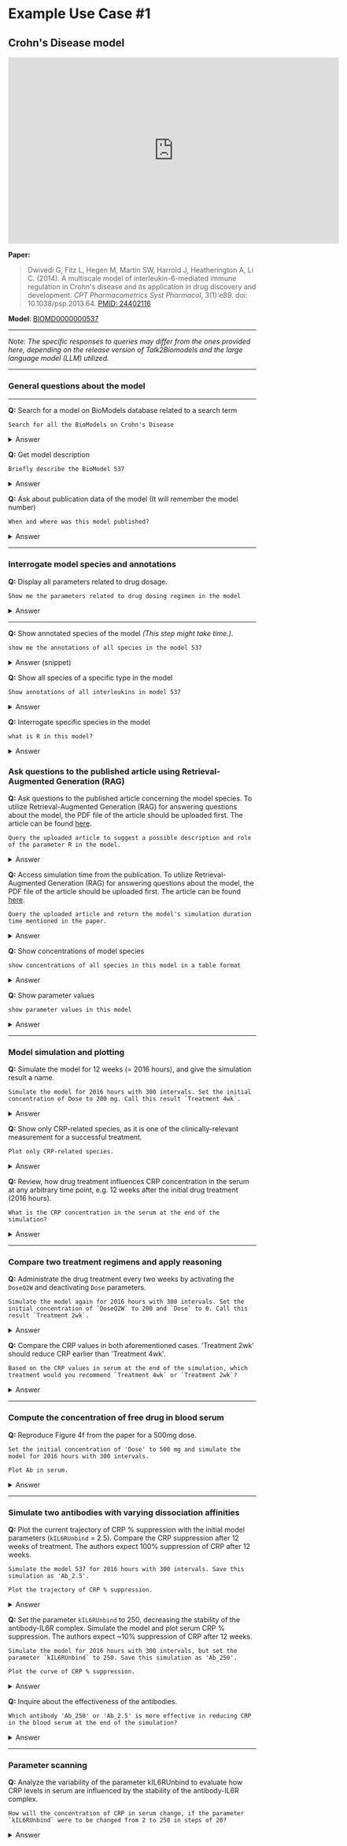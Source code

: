 # Example Use Case #1
## Crohn's Disease model

<iframe width="672" height="378" src="https://www.youtube.com/embed/Mp9quRxtE10" frameborder="0" allowfullscreen></iframe>

**Paper:**
> Dwivedi G, Fitz L, Hegen M, Martin SW, Harrold J, Heatherington A, Li C. (2014). A multiscale model of interleukin-6-mediated immune regulation in Crohn's disease and its application in drug discovery and development. *CPT Pharmacometrics Syst Pharmacol*, 3(1):e89. doi: 10.1038/psp.2013.64. [PMID: 24402116](https://pubmed.ncbi.nlm.nih.gov/24402116/)

**Model**: [BIOMD0000000537](https://www.ebi.ac.uk/biomodels/BIOMD0000000537)

<hr>

<i>Note: The specific responses to queries may differ from the ones provided here, depending on the release version of Talk2Biomodels and the large language model (LLM) utilized.</i>

<hr>

### General questions about the model

<hr>

**Q:** Search for a model on BioModels database related to a search term <br>

```
Search for all the BioModels on Crohn's Disease
```

<details>
<summary>Answer</summary>

<table>
<thead>
<tr>
<th>#</th>
<th>BioModel ID</th>
<th>BioModel Name</th>
<th>Format</th>
<th>Submission Date</th>
</tr>
</thead>
<tbody>
<tr>
<td>1</td>
<td>BIOMD0000000535</td>
<td>Dwivedi2014 - Crohns IL6 Disease model - Anti-IL6 Antibody</td>
<td>SBML</td>
<td>2014-08-04</td>
</tr>
<tr>
<td>2</td>
<td>BIOMD0000000536</td>
<td>Dwivedi2014 - Crohns IL6 Disease model - sgp130 activity</td>
<td>SBML</td>
<td>2014-08-04</td>
</tr>
<tr>
<td>3</td>
<td>BIOMD0000000537</td>
<td>Dwivedi2014 - Crohns IL6 Disease model - Anti-IL6R Antibody</td>
<td>SBML</td>
<td>2014-08-04</td>
</tr>
</tbody>
</table>
</details>


**Q:** Get model description <br>

```
Briefly describe the BioModel 537
```

<details>
<summary>Answer</summary>

<h3>Description:</h3>
<p>This model consists of four interconnected models that explore different aspects of Crohn's disease related to Interleukin-6 (IL-6) inhibition. The models include:</p>

<ul>
<li>Healthy Volunteer model</li>
<li>Crohn's Disease - IL-6 Antibody</li>
<li>Crohn's Disease - sgp130FC</li>
<li>Crohn's Disease - IL-6Ra Antibody</li>
</ul>

<p>The primary focus is on simulating the differential activity of various ligands on IL-6 signaling, which impacts the activity of Signal Transducer and Activator of Transcription 3 (STAT3) and the production of the biomarker C-Reactive Protein (CRP).</p>

<p>The model is detailed in the article titled <i>A multiscale model of interleukin-6-mediated immune regulation in Crohn's disease and its application in drug discovery and development</i>, published in CPT Pharmacometrics & Systems Pharmacology in 2014.</p>

<p>This model is hosted on the BioModels Database and can be identified by the ID BIOMD0000000537.</p>

</details>

**Q:** Ask about publication data of the model (It will remember the model number) <br>

```
When and where was this model published?
```

<details>
<summary>Answer</summary>

<h3>Publication Information</h3>
<p>The model was published in the article titled "A multiscale model of interleukin-6-mediated immune regulation in Crohn's disease and its application in drug discovery and development."</p>

<h4>Publication Details:</h4>
<ul>
  <li><strong>Authors:</strong> Dwivedi G, Fitz L, Hegen M, Martin SW, Harrold J, Heatherington A, Li C.</li>
  <li><strong>Journal:</strong> CPT Pharmacometrics & Systems Pharmacology</li>
  <li><strong>Publication Date:</strong> 2014</li>
  <li><strong>Volume:</strong> 3</li>
  <li><strong>Article Identifier:</strong> e89</li>
  <li><strong>Link to Article:</strong> PubMed</li>
</ul>

<p>This study discusses the development of a multiscale systems model for understanding IL-6-mediated immune regulation in Crohn's disease and its implications for drug discovery.</p>
</details>

<hr>

### Interrogate model species and annotations


**Q:** Display all parameters related to drug dosage. <br>

```
Show me the parameters related to drug dosing regimen in the model
```

<details>
<summary>Answer</summary>

<p>The parameters related to the drug dosing regimen in the BioModel 537 include:</p>

<ul>
  <li><strong>Dose:</strong> The amount of drug administered in a single dose.</li>
  <li><strong>DoseQ2W:</strong> The dosage administered every two weeks.</li>
  <li><strong>Initial for Dose:</strong> Initial concentration for the standard dose.</li>
  <li><strong>Initial for DoseQ2W:</strong> Initial concentration for the dosage administered every two weeks.</li>
  <li><strong>infusionTime:</strong> The duration of the drug infusion.</li>
</ul>

<p>These parameters are crucial for defining how the drug is administered over time and help in modeling the effects of different dosing schedules on the pharmacokinetics and pharmacodynamics of the drug.</p>

</details>
<hr>

**Q:** Show annotated species of the model _(This step might take time.)_. <br>

```
show me the annotations of all species in the model 537
```

<details>
<summary>Answer (snippet)</summary>
<img src="../figures/C1_q4.2.png" width="600"/>
</details>

**Q:** Show all species of a specific type in the model <br>

```
Show annotations of all interleukins in model 537
```

<details>
<summary>Answer</summary>
<img src="../figures/C1_q4.3.png" width="600"/>
</details>

**Q:** Interrogate specific species in the model <br>

```
what is R in this model?
```

<details>
<summary>Answer</summary>
<img src="../figures/C1_q4.4.png" width="600"/>
</details>

### Ask questions to the published article using Retrieval-Augmented Generation (RAG)

 **Q:** Ask questions to the published article concerning the model species. To utilize Retrieval-Augmented Generation (RAG) for answering questions about the model, the PDF file of the article should be uploaded first.
 The article can be found [here](https://ascpt.onlinelibrary.wiley.com/doi/epdf/10.1038/psp.2013.64).


```
Query the uploaded article to suggest a possible description and role of the parameter R in the model.
```

<details>
<summary>Answer</summary>

<p>The parameter R in the model is associated with the dynamics of IL-6 signaling in the context of Crohn's disease. While the specific role of R is not explicitly detailed in the provided excerpts, it can be inferred that R is likely involved in the regulation of receptor interactions or signaling pathways related to IL-6.</p>

<h4>Possible Description and Role of Parameter R:</h4>
<p><strong>Description:</strong> R may represent a receptor or a regulatory component in the IL-6 signaling pathway, potentially influencing the binding and activity of IL-6 or its receptors (such as IL-6Rα).</p>
<p><strong>Role:</strong> The parameter R could play a critical role in modulating the effects of IL-6 signaling, particularly in how the immune system responds to IL-6 in the context of Crohn's disease. It may affect the concentration of downstream signaling molecules or biomarkers, such as C-Reactive Protein (CRP), which is a key indicator of inflammation in this disease.</p>

<p>In summary, while the exact function of R is not explicitly stated, it is likely integral to the signaling dynamics of IL-6 and its impact on immune regulation in Crohn's disease. Further details from the model or additional context from the article may provide more specific insights into its role.</p>


</details>

**Q:** Access simulation time from the publication. To utilize Retrieval-Augmented Generation (RAG) for answering questions about the model, the PDF file of the article should be uploaded first. The article can be found [here](https://ascpt.onlinelibrary.wiley.com/doi/epdf/10.1038/psp.2013.64).

```
Query the uploaded article and return the model's simulation duration time mentioned in the paper.
```

<details>
<summary>Answer</summary>

<p>The model in the paper simulates the pharmacological effects over a duration of <strong>12 weeks</strong>. This is indicated in the context of intravenous drug administration at 4-week intervals, where the effects on biomarkers such as serum CRP are assessed throughout this period.</p>

</details>



**Q:** Show concentrations of model species <br>

```
show concentrations of all species in this model in a table format

```

<details>
<summary>Answer</summary>

<table>
<tr><th>Species Name</th><th>Compartment</th><th>Initial Concentration (nmol/l)</th></tr>
<tr><td>IL6{serum}</td><td>Serum</td><td>0.0004356</td></tr>
<tr><td>sgp130{serum}</td><td>Serum</td><td>3.9</td></tr>
<tr><td>sR_IL6_sgp130{serum}</td><td>Serum</td><td>0.0874</td></tr>
<tr><td>CRP{serum}</td><td>Serum</td><td>221.064</td></tr>
<tr><td>sR{serum}</td><td>Serum</td><td>4.2535</td></tr>
<tr><td>sR_IL6{serum}</td><td>Serum</td><td>0.0011</td></tr>
<tr><td>Ab{serum}</td><td>Serum</td><td>2.3818e-29</td></tr>
<tr><td>Ab_sR{serum}</td><td>Serum</td><td>6.1044e-26</td></tr>
<tr><td>Ab_sR_IL6{serum}</td><td>Serum</td><td>-7.4133e-29</td></tr>
<tr><td>CRP Suppression (%)</td><td>Serum</td><td>-0.0</td></tr>
<tr><td>CRP (% of baseline)</td><td>Serum</td><td>100.0</td></tr>
<tr><td>gp130{liver}</td><td>Liver</td><td>0.3889</td></tr>
<tr><td>R_IL6_gp130{liver}</td><td>Liver</td><td>6.5994e-05</td></tr>
<tr><td>sR_IL6{liver}</td><td>Liver</td><td>0.0009762</td></tr>
<tr><td>R</td><td>Liver</td><td>0.4382</td></tr>
<tr><td>IL6{liver}</td><td>Liver</td><td>0.0007257</td></tr>
<tr><td>R_IL6</td><td>Liver</td><td>1.6004e-05</td></tr>
<tr><td>Ractive{liver}</td><td>Liver</td><td>0.7654</td></tr>
<tr><td>STAT3{liver}</td><td>Liver</td><td>0.7775</td></tr>
<tr><td>pSTAT3{liver}</td><td>Liver</td><td>9.2225</td></tr>
<tr><td>CRP{liver}</td><td>Liver</td><td>158.325</td></tr>
<tr><td>sR{liver}</td><td>Liver</td><td>6.0870</td></tr>
<tr><td>CRPExtracellular</td><td>-</td><td>409.775</td></tr>
<tr><td>sgp130{liver}</td><td>Liver</td><td>5.5897</td></tr>
<tr><td>sR_IL6_sgp130{liver}</td><td>Liver</td><td>0.1163</td></tr>
<tr><td>Ab_sR{liver}</td><td>Liver</td><td>8.6162e-26</td></tr>
<tr><td>Ab{liver}</td><td>Liver</td><td>2.2002e-29</td></tr>
<tr><td>Ab_R</td><td>-</td><td>2.0337e-27</td></tr>
<tr><td>Ab_sR_IL6{liver}</td><td>Liver</td><td>-3.0779e-29</td></tr>
<tr><td>sR_IL6{gut}</td><td>Gut</td><td>0.0013</td></tr>
<tr><td>gp130{gut}</td><td>Gut</td><td>0.3750</td></tr>
<tr><td>R_IL6_gp130{gut}</td><td>Gut</td><td>8.4489e-05</td></tr>
<tr><td>Ractive{gut}</td><td>Gut</td><td>0.9803</td></tr>
<tr><td>STAT3{gut}</td><td>Gut</td><td>0.6106</td></tr>
<tr><td>pSTAT3{gut}</td><td>Gut</td><td>9.3894</td></tr>
<tr><td>geneProduct</td><td>Gut</td><td>159.803</td></tr>
<tr><td>sR{gut}</td><td>Gut</td><td>6.0641</td></tr>
<tr><td>IL6{gut}</td><td>Gut</td><td>0.0093</td></tr>
<tr><td>sgp130{gut}</td><td>Gut</td><td>5.5697</td></tr>
<tr><td>sR_IL6_sgp130{gut}</td><td>Gut</td><td>0.1363</td></tr>
<tr><td>Ab{gut}</td><td>Gut</td><td>2.1588e-29</td></tr>
<tr><td>Ab_sR{gut}</td><td>Gut</td><td>2.6206e-26</td></tr>
<tr><td>Ab_sR_IL6{gut}</td><td>Gut</td><td>-1.2092e-28</td></tr>
<tr><td>Ab{peripheral}</td><td>Peripheral</td><td>1.6792e-29</td></tr>
</table>

</details>

**Q:** Show parameter values <br>

```
show parameter values in this model
```

<details>
<summary>Answer</summary>
<table>
<tr><th>Parameter Name</th><th>Initial Value</th><th>Unit</th></tr>
<tr><td>Values[kRLOn]</td><td>0.384</td><td></td></tr>
<tr><td>Values[kRLOff]</td><td>1.92</td><td></td></tr>
<tr><td>Values[kgp130On]</td><td>20.52</td><td></td></tr>
<tr><td>Values[kgp130Off]</td><td>1.026</td><td></td></tr>
<tr><td>Values[kRAct]</td><td>155.0</td><td></td></tr>
<tr><td>Values[kRint]</td><td>1.96</td><td></td></tr>
<tr><td>Values[kRsynth]</td><td>0.0685</td><td></td></tr>
<tr><td>Values[kRintBasal]</td><td>0.1561</td><td></td></tr>
<tr><td>Values[ksynthIL6]</td><td>0.0063</td><td></td></tr>
<tr><td>Values[kdegIL6]</td><td>34.82</td><td></td></tr>
<tr><td>Values[kdegCRP]</td><td>0.36</td><td></td></tr>
<tr><td>Values[KmSTATDephos]</td><td>5.34</td><td></td></tr>
<tr><td>Values[VmSTATDephos]</td><td>0.62</td><td></td></tr>
<tr><td>Values[VmRDephos]</td><td>0.525</td><td></td></tr>
<tr><td>Values[KmRDephos]</td><td>155.3</td><td></td></tr>
<tr><td>Values[kcatSTATPhos]</td><td>145.0</td><td></td></tr>
<tr><td>Values[KmSTATPhos]</td><td>219.0</td><td></td></tr>
<tr><td>Values[KmProtSynth]</td><td>10.0</td><td></td></tr>
<tr><td>Values[VmProtSynth]</td><td>330.0</td><td></td></tr>
<tr><td>Values[kCRPSecretion]</td><td>0.5</td><td></td></tr>
<tr><td>Values[ksynthCRP]</td><td>0.42</td><td></td></tr>
<tr><td>Values[ksynthsR]</td><td>0.1</td><td></td></tr>
<tr><td>Values[kdegsR]</td><td>0.3</td><td></td></tr>
<tr><td>Values[ksynthsgp130]</td><td>3.9</td><td></td></tr>
<tr><td>Values[kdegsgp130]</td><td>1.0</td><td></td></tr>
<tr><td>Values[ksynthIL6Gut]</td><td>0.036</td><td></td></tr>
<tr><td>Values[kdegIL6Gut]</td><td>1.0</td><td></td></tr>
<tr><td>Values[kdistTissueToSerum]</td><td>0.8473</td><td></td></tr>
<tr><td>Values[kdistSerumToTissue]</td><td>1.2125</td><td></td></tr>
<tr><td>Values[kRShedding]</td><td>0.0054</td><td></td></tr>
<tr><td>Values[kintActiveR]</td><td>0.01</td><td></td></tr>
<tr><td>Values[kIL6RBind]</td><td>1000.0</td><td></td></tr>
<tr><td>Values[kIL6RUnbind]</td><td>2.5</td><td></td></tr>
<tr><td>Values[infusionTime]</td><td>1.0</td><td></td></tr>
<tr><td>Values[kAbSerumToLiver]</td><td>0.0208</td><td></td></tr>
<tr><td>Values[kAbLiverToSerum]</td><td>0.0208</td><td></td></tr>
<tr><td>Values[kAbSerumToGut]</td><td>0.0104</td><td></td></tr>
<tr><td>Values[kAbGutToSerum]</td><td>0.0208</td><td></td></tr>
<tr><td>Values[VSerum]</td><td>2.88</td><td></td></tr>
<tr><td>Values[VLiver]</td><td>2.88</td><td></td></tr>
<tr><td>Values[VGut]</td><td>1.44</td><td></td></tr>
<tr><td>Values[VPeriph]</td><td>0.576</td><td></td></tr>
<tr><td>Values[QSerumLiver]</td><td>0.06</td><td></td></tr>
<tr><td>Values[QSerumGut]</td><td>0.03</td><td></td></tr>
<tr><td>Values[QSerumPeriph]</td><td>0.001</td><td></td></tr>
<tr><td>Values[kAbSerumToPeriph]</td><td>0.000347</td><td></td></tr>
<tr><td>Values[kAbPeriphToSerum]</td><td>0.001736</td><td></td></tr>
<tr><td>Values[kdegAb]</td><td>0.0018</td><td></td></tr>
<tr><td>Values[Dose]</td><td>300.0</td><td></td></tr>
<tr><td>Values[DoseQ2W]</td><td>0.0</td><td></td></tr>
<tr><td>Values[Initial for CRP]</td><td>221.0637</td><td></td></tr>
<tr><td>Values[Initial for DoseQ2W]</td><td>0.0</td><td></td></tr>
<tr><td>Values[Initial for Dose]</td><td>300.0</td><td></td></tr>
</table>

</details>

<hr>



### Model simulation and plotting

**Q:** Simulate the model for 12 weeks (= 2016 hours), and give the simulation result a name. <br>

```
Simulate the model for 2016 hours with 300 intervals. Set the initial concentration of Dose to 200 mg. Call this result `Treatment 4wk`.
```

<details>
<summary>Answer</summary>

<h3>Figure:</h3>
<img src="../figures/C1_q5.png" width="600"/>


<h3>Table:</h3>
<table>
  <tr>
    <th>Time</th>
    <th>sR{serum}</th>
    <th>sgp130{serum}</th>
    <th>R_IL6_gp130{liver}</th>
    <th>IL6{serum}</th>
    <th>Ab{serum}</th>
    <th>R</th>
    <th>...</th>
  </tr>
  <tr>
    <td>0.0</td>
    <td>4.253507</td>
    <td>3.900000</td>
    <td>6.599359e-05</td>
    <td>0.000436</td>
    <td>2.381820e-29</td>
    <td>0.438236</td>
    <td>...</td>
  </tr>
  <tr>
    <td>1.0</td>
    <td>0.000031</td>
    <td>3.901765</td>
    <td>6.420660e-05</td>
    <td>0.000638</td>
    <td>6.753452e+02</td>
    <td>0.000178</td>
    <td>...</td>
  </tr>
  <tr>
    <td>2.0</td>
    <td>0.000037</td>
    <td>3.905215</td>
    <td>6.248857e-05</td>
    <td>0.000739</td>
    <td>6.522828e+02</td>
    <td>0.000070</td>
    <td>...</td>
  </tr>
  <tr>
    <td>3.0</td>
    <td>0.000043</td>
    <td>3.907882</td>
    <td>6.013415e-05</td>
    <td>0.000756</td>
    <td>6.303828e+02</td>
    <td>0.000049</td>
    <td>...</td>
  </tr>
  <tr>
    <td>4.0</td>
    <td>0.000049</td>
    <td>3.909825</td>
    <td>5.762284e-05</td>
    <td>0.000755</td>
    <td>6.095828e+02</td>
    <td>0.000039</td>
    <td>...</td>
  </tr>
  <tr>
    <td>...</td>
    <td>...</td>
    <td>...</td>
    <td>...</td>
    <td>...</td>
    <td>...</td>
    <td>...</td>
    <td>...</td>
  </tr>
</table>
</details>

**Q:** Show only CRP-related species, as it is one of the clinically-relevant measurement for a successful treatment. <br>

```
Plot only CRP-related species.
```

<details>
<summary>Answer</summary>

<h3>Figure:</h3>
<img src="../figures/C1_q6.png" width="600"/>
</details>

**Q:** Review, how drug treatment influences CRP concentration in the serum at any arbitrary time point, e.g. 12 weeks after the initial drug treatment (2016 hours). <br>

```
What is the CRP concentration in the serum at the end of the simulation?
```

<details>
<summary>Answer</summary>

<p>The CRP concentration in the serum at the end of the simulation is approximately <strong>220.52 nmol</strong>.</p>

</details>

<hr>

### Compare two treatment regimens and apply reasoning


**Q:** Administrate the drug treatment every two weeks by activating the `DoseQ2W` and deactivating `Dose` parameters. <br>


```
Simulate the model again for 2016 hours with 300 intervals. Set the initial concentration of `DoseQ2W` to 200 and `Dose` to 0. Call this result `Treatment 2wk`.
```
<details>
<summary>Answer</summary>
<img src="../figures/C1_q8.png" width="600"/>

</details>

**Q:** Compare the CRP values in both aforementioned cases. 'Treatment 2wk' should reduce CRP earlier than 'Treatment 4wk'. <br>

```
Based on the CRP values in serum at the end of the simulation, which treatment would you recommend `Treatment 4wk` or `Treatment 2wk`?
```

<details>
<summary>Answer</summary>

<p>At the end of the simulations, the CRP concentrations in the serum are as follows:</p>

<ul>
  <li><strong>Treatment 4wk:</strong> Approximately 220.52 nmol</li>
  <li><strong>Treatment 2wk:</strong> Approximately 1.457 nmol</li>
</ul>

<p>Based on these values, I would recommend <strong>Treatment 2wk</strong>, as it results in a significantly lower CRP concentration in the serum compared to Treatment 4wk. A lower CRP concentration indicates better suppression of inflammation. If you have any further questions or need additional insights, feel free to ask!</p>

</details>

<hr>

### Compute the concentration of free drug in blood serum


**Q:** Reproduce Figure 4f from the paper for a 500mg dose. <br>

```
Set the initial concentration of 'Dose' to 500 mg and simulate the model for 2016 hours with 300 intervals.
```
```
Plot Ab in serum.
```


<details>
<summary>Answer</summary>

<h3>Figure:</h3>
<img src="../figures/C1_q10.png" width="600"/>

</details>

<hr>

### Simulate two antibodies with varying dissociation affinities

**Q:** Plot the current trajectory of CRP % suppression with the initial model parameters (`kIL6RUnbind` = 2.5). Compare the CRP suppression after 12 weeks of treatment. The authors expect 100% suppression of CRP after 12 weeks. <br>

```
Simulate the model 537 for 2016 hours with 300 intervals. Save this simulation as 'Ab_2.5'.
```
```
Plot the trajectory of CRP % suppression.
```


<details>
<summary>Answer</summary>

<img src="../figures/C1_q11.png" width="600"/>

</details>


**Q:** Set the parameter `kIL6RUnbind` to 250, decreasing the stability of the antibody-IL6R complex. Simulate the model and plot serum CRP % suppression. The authors expect ~10% suppression of CRP after 12 weeks. <br>

```
Simulate the model for 2016 hours with 300 intervals, but set the parameter `kIL6RUnbind` to 250. Save this simulation as 'Ab_250'.
```
```
Plot the curve of CRP % suppression.
```

<details>
<summary>Answer</summary>

<img src="../figures/C1_q12.png" width="600"/>

</details>



**Q:** Inquire about the effectiveness of the antibodies. <br>

```
Which antibody 'Ab_250' or 'Ab_2.5' is more effective in reducing CRP in the blood serum at the end of the simulation?
```

<details>
<summary>Answer</summary>
<p>At the end of the simulation:</p>
<ul>
  <li>Ab_250 resulted in a final CRP level of approximately 219.77 nmol.</li>
  <li>Ab_2.5 resulted in a final CRP level of approximately 2.27 nmol.</li>
</ul>

<p>Based on this data, Ab_2.5 is more effective in reducing CRP in the blood serum at the end of the simulation. If you have any further questions or need additional analysis, feel free to ask!</p>
</details>

<hr>

### Parameter scanning
**Q:** Analyze the variability of the parameter kIL6RUnbind to evaluate how CRP levels in serum are influenced by the stability of the antibody-IL6R complex. <br>

```
How will the concentration of CRP in serum change, if the parameter `kIL6RUnbind` were to be changed from 2 to 250 in steps of 20?
```

<details>
<summary>Answer</summary>
<img src="../figures/C1_q14.png" width="600"/>
</details>
